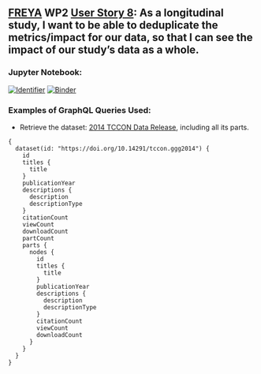## [FREYA](https://www.project-freya.eu/en) WP2 [User Story 8](https://github.com/datacite/freya/issues/38): As a longitudinal study, I want to be able to deduplicate the metrics/impact for our data, so that I can see the impact of our study’s data as a whole.
                   
### Jupyter Notebook:
[![Identifier](https://img.shields.io/badge/doi-10.14454%2Fy785--xs19-fca709.svg)](https://doi.org/10.14454/y785-xs19)
[![Binder](https://mybinder.org/badge_logo.svg)](https://mybinder.org/v2/gh/datacite/pidgraph-notebooks-python/master?filepath=user-story-8-impacts-of-data%2Fpy-impacts-of-data-with-output.ipynb)

### Examples of GraphQL Queries Used:
* Retrieve the dataset: [2014 TCCON Data Release](https://doi.org/10.14291/tccon.ggg2014), including all its parts.

```
{
  dataset(id: "https://doi.org/10.14291/tccon.ggg2014") {
    id
    titles {
      title
    }
    publicationYear
    descriptions {
      description
      descriptionType
    }
    citationCount
    viewCount
    downloadCount
    partCount
    parts {
      nodes {
        id
        titles {
          title
        }
        publicationYear
        descriptions {
          description
          descriptionType
        }
        citationCount
        viewCount
        downloadCount
      }
    }
  }
}

```
